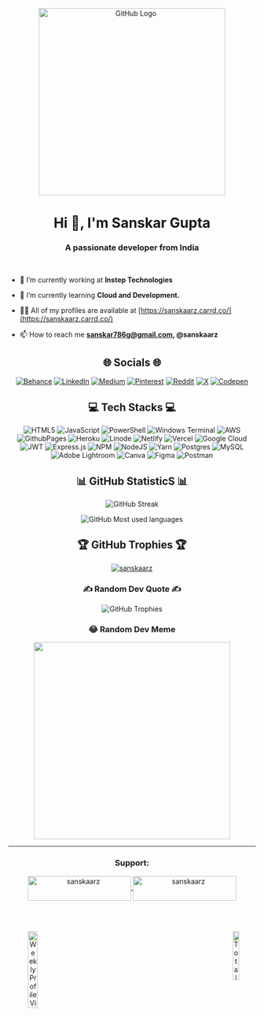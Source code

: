 <div align="center">
    <img src="https://github-production-user-asset-6210df.s3.amazonaws.com/2089743/288046041-20b9cc81-e35b-40c3-90d5-84ad4728b7ff.png?X-Amz-Algorithm=AWS4-HMAC-SHA256&X-Amz-Credential=AKIAVCODYLSA53PQK4ZA%2F20240712%2Fus-east-1%2Fs3%2Faws4_request&X-Amz-Date=20240712T065742Z&X-Amz-Expires=300&X-Amz-Signature=6627fec8d5a01b648a6ea23b78ce7b8a268473516a4b324892e33d4aa69a0677&X-Amz-SignedHeaders=host&actor_id=93852920&key_id=0&repo_id=400294479" 
         alt="GitHub Logo" 
         width="380"  
         height="380"> 
</div>
<h1 align="center">Hi 👋, I'm Sanskar Gupta</h1>
<h3 align="center"><u></u>A passionate developer from India</u></h3>
</br>
<!--
<p align="center"> <a href="https://github.com/ryo-ma/github-profile-trophy"><img src="https://github-profile-trophy.vercel.app/?username=sanskaarz" alt="sanskaarz" /></a> </p> -->

- 🔭 I’m currently working at **Instep Technologies**

- 🌱 I’m currently learning **Cloud and Development.**

- 👨‍💻 All of my profiles are available at [https://sanskaarz.carrd.co/](https://sanskaarz.carrd.co/)

- 📫 How to reach me **sanskar786g@gmail.com, @sanskaarz**


<h2 align="center">🌐 Socials 🌐</h2>
<div align="center">
    
  [![Behance](https://img.shields.io/badge/Behance-1769ff?logo=behance&logoColor=white)](https://behance.net/sanskaarz)
  [![LinkedIn](https://img.shields.io/badge/LinkedIn-%230077B5.svg?logo=linkedin&logoColor=white)](https://linkedin.com/in/sanskaarz)
  [![Medium](https://img.shields.io/badge/Medium-12100E?logo=medium&logoColor=white)](https://medium.com/@sanskaarz)
  [![Pinterest](https://img.shields.io/badge/Pinterest-%23E60023.svg?logo=Pinterest&logoColor=white)](https://pinterest.com/sanskaarz)
  [![Reddit](https://img.shields.io/badge/Reddit-%23FF4500.svg?logo=Reddit&logoColor=white)](https://reddit.com/user/sanskaarz)
  [![X](https://img.shields.io/badge/X-black.svg?logo=X&logoColor=white)](https://x.com/sanskaarz)
  [![Codepen](https://img.shields.io/badge/Codepen-000000?style=for-the-badge&logo=codepen&logoColor=white)](https://codepen.io/sanskaarz)
</div>

<h2 align="center">💻 Tech Stacks 💻</h2>
<div align="center">
    
  ![HTML5](https://img.shields.io/badge/html5-%23E34F26.svg?style=flat&logo=html5&logoColor=white)
  ![JavaScript](https://img.shields.io/badge/javascript-%23323330.svg?style=flat&logo=javascript&logoColor=%23F7DF1E)
  ![PowerShell](https://img.shields.io/badge/PowerShell-%235391FE.svg?style=flat&logo=powershell&logoColor=white)
  ![Windows Terminal](https://img.shields.io/badge/Windows%20Terminal-%234D4D4D.svg?style=flat&logo=windows-terminal&logoColor=white)
  ![AWS](https://img.shields.io/badge/AWS-%23FF9900.svg?style=flat&logo=amazon-aws&logoColor=white)
  ![GithubPages](https://img.shields.io/badge/github%20pages-121013?style=flat&logo=github&logoColor=white)
  ![Heroku](https://img.shields.io/badge/heroku-%23430098.svg?style=flat&logo=heroku&logoColor=white)
  ![Linode](https://img.shields.io/badge/linode-00A95C?style=flat&logo=linode&logoColor=white)
  ![Netlify](https://img.shields.io/badge/netlify-%23000000.svg?style=flat&logo=netlify&logoColor=#00C7B7)
  ![Vercel](https://img.shields.io/badge/vercel-%23000000.svg?style=flat&logo=vercel&logoColor=white)
  ![Google Cloud](https://img.shields.io/badge/GoogleCloud-%234285F4.svg?style=flat&logo=google-cloud&logoColor=white)
  ![JWT](https://img.shields.io/badge/JWT-black?style=flat&logo=JSON%20web%20tokens)
  ![Express.js](https://img.shields.io/badge/express.js-%23404d59.svg?style=flat&logo=express&logoColor=%2361DAFB)
  ![NPM](https://img.shields.io/badge/NPM-%23CB3837.svg?style=flat&logo=npm&logoColor=white)
  ![NodeJS](https://img.shields.io/badge/node.js-6DA55F?style=flat&logo=node.js&logoColor=white)
  ![Yarn](https://img.shields.io/badge/yarn-%232C8EBB.svg?style=flat&logo=yarn&logoColor=white)
  ![Postgres](https://img.shields.io/badge/postgres-%23316192.svg?style=flat&logo=postgresql&logoColor=white)
  ![MySQL](https://img.shields.io/badge/mysql-%2300000f.svg?style=flat&logo=mysql&logoColor=white)
  ![Adobe Lightroom](https://img.shields.io/badge/Adobe%20Lightroom-31A8FF.svg?style=flat&logo=Adobe%20Lightroom&logoColor=white)
  ![Canva](https://img.shields.io/badge/Canva-%2300C4CC.svg?style=flat&logo=Canva&logoColor=white)
  ![Figma](https://img.shields.io/badge/figma-%23F24E1E.svg?style=flat&logo=figma&logoColor=white)
  ![Postman](https://img.shields.io/badge/Postman-FF6C37?style=flat&logo=postman&logoColor=white)
</div>

<h2 align="center">📊 GitHub StatisticS 📊</h2>
<p align="center">
    <img src="https://github-readme-streak-stats.herokuapp.com/?user=sanskaarz&theme=dark&hide_border=false" alt="GitHub Streak">


</p>
<!-- <img src="https://github-readme-stats.vercel.app/api?username=sanskaarz&theme=dark&hide_border=false&include_all_commits=false&count_private=false" alt="GitHub Trophies">
  <br/><br/> -->
<p align="center">
<!--img src="https://github-readme-streak-stats.herokuapp.com/?user=himanshu007-creator&theme=black-ice&hide_border=true&stroke=0000&background=060A0CD0" alt="GitHub  sky blue Streak"  /-->
 <img src="https://github-readme-stats.vercel.app/api/top-langs/?username=sanskaarz&theme=white&hide_border=false&include_all_commits=true&count_private=false&layout=compact" alt="GitHub Most used languages">
</p>

<h2 align="center">🏆 GitHub Trophies 🏆</h2>

<p align="center">
  <!-- BLACK GITHUB THROPHIES <img src="https://github-profile-trophy.vercel.app/?username=sanskaarz&theme=discord&no-frame=false&no-bg=false&margin-w=4" alt="GitHub Trophies">-->
   <a href="https://github.com/ryo-ma/github-profile-trophy"><img src="https://github-profile-trophy.vercel.app/?username=sanskaarz" alt="sanskaarz" /></a>

</p>

<h3 align="center">✍️ Random Dev Quote ✍️</h3>
<p align="center">
  <img src="https://quotes-github-readme.vercel.app/api?type=horizontal&theme=radical" alt="GitHub Trophies">
</p>
<!--
### 🔝 Top Contributed Repo
![](https://github-contributor-stats.vercel.app/api?username=sanskaarz&limit=5&theme=dark&combine_all_yearly_contributions=true)
-->

<h3 align="center">😂 Random Dev Meme</h3>

<p align="center">
<img src='https://randommeme-five.vercel.app/' style="height: 400px;"/>

---
</p>


<h3 align="center">Support:</h3>
<p align = "center"><a href="https://www.buymeacoffee.com/sanskaarz"> <img align="center" src="https://cdn.buymeacoffee.com/buttons/v2/default-yellow.png" height="50" width="210" alt="sanskaarz" /></a><a href="https://ko-fi.com/sanskaarz"> <img align="center" src="https://cdn.ko-fi.com/cdn/kofi3.png?v=3" height="50" width="210" alt="sanskaarz" /></a></p><br><br>

<p align="center">
  <img src="https://visitcount.itsvg.in/api?id=sanskaarz&label=Weekly%20Profile%20Views&icon=0&color=3" alt="Weekly Profile Views" align="left" style="width: 20%;">
  <img src="https://komarev.com/ghpvc/?username=sanskaarz&label=Total%20Profile%20views&color=0e75b6&style=flat" alt="Total Profile Views" align="right" style="width: 16%;">
</p>






<!-- Proudly created with GPRM ( https://gprm.itsvg.in ) -->

